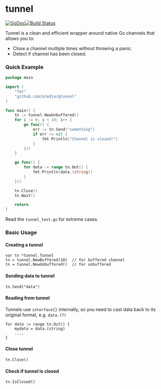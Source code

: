# tunnel

[![GoDoc](https://godoc.org/github.com/atedja/gtunnel?status.svg)](https://godoc.org/github.com/atedja/gtunnel)[![Build Status](https://travis-ci.org/atedja/gtunnel.svg?branch=master)](https://travis-ci.org/atedja/gtunnel)

Tunnel is a clean and efficient wrapper around native Go channels that allows you to:
* Close a channel multiple times without throwing a panic.
* Detect if channel has been closed.

### Quick Example

```go
package main

import (
	"fmt"
	"github.com/atedja/gtunnel"
)

func main() {
	tn := tunnel.NewUnbuffered()
	for i := 0; i < 10; i++ {
		go func() {
			err := tn.Send("something")
			if err != nil {
				fmt.Println("Channel is closed!")
			}
		}()
	}

	go func() {
		for data := range tn.Out() {
			fmt.Println(data.(string))
		}
	}()

	tn.Close()
	tn.Wait()

	return
}
```

Read the `tunnel_test.go` for extreme cases.


### Basic Usage

#### Creating a tunnel

    var tn *tunnel.Tunnel
    tn = tunnel.NewBuffered(10)  // for buffered channel
    tn = tunnel.NewUnbuffered()  // for unbuffered

#### Sending data to tunnel

    tn.Send("data")

#### Reading from tunnel

Tunnels use `interface{}` internally, so you need to cast data back to its original format, e.g. `data.(T)`

    for data := range tn.Out() {
        mydata = data.(string)
        ....
    }

#### Close tunnel

    tn.Close()

#### Check if tunnel is closed

    tn.IsClosed()
